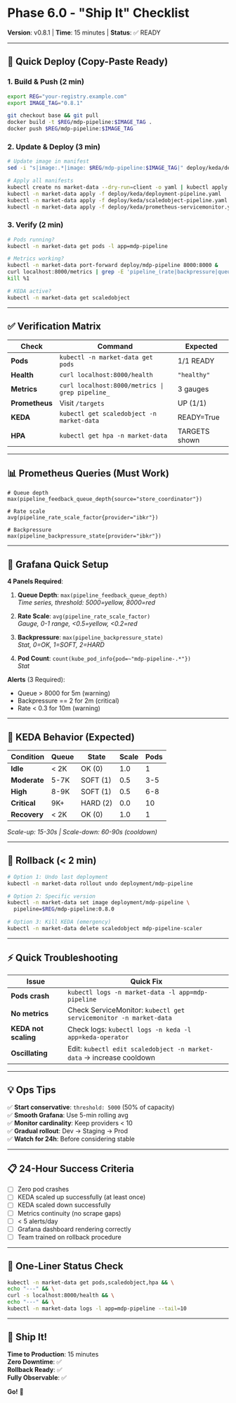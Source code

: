 # Phase 6.0 - "Ship It" Checklist

**Version**: v0.8.1 | **Time**: 15 minutes | **Status**: ✅ READY

---

## 🚀 Quick Deploy (Copy-Paste Ready)

### 1. Build & Push (2 min)

```bash
export REG="your-registry.example.com"
export IMAGE_TAG="0.8.1"

git checkout base && git pull
docker build -t $REG/mdp-pipeline:$IMAGE_TAG .
docker push $REG/mdp-pipeline:$IMAGE_TAG
```

### 2. Update & Deploy (3 min)

```bash
# Update image in manifest
sed -i "s|image:.*|image: $REG/mdp-pipeline:$IMAGE_TAG|" deploy/keda/deployment-pipeline.yaml

# Apply all manifests
kubectl create ns market-data --dry-run=client -o yaml | kubectl apply -f -
kubectl -n market-data apply -f deploy/keda/deployment-pipeline.yaml
kubectl -n market-data apply -f deploy/keda/scaledobject-pipeline.yaml
kubectl -n market-data apply -f deploy/keda/prometheus-servicemonitor.yaml
```

### 3. Verify (2 min)

```bash
# Pods running?
kubectl -n market-data get pods -l app=mdp-pipeline

# Metrics working?
kubectl -n market-data port-forward deploy/mdp-pipeline 8000:8000 &
curl localhost:8000/metrics | grep -E 'pipeline_(rate|backpressure|queue)'
kill %1

# KEDA active?
kubectl -n market-data get scaledobject
```

---

## ✅ Verification Matrix

| Check | Command | Expected |
|-------|---------|----------|
| **Pods** | `kubectl -n market-data get pods` | 1/1 READY |
| **Health** | `curl localhost:8000/health` | `"healthy"` |
| **Metrics** | `curl localhost:8000/metrics \| grep pipeline_` | 3 gauges |
| **Prometheus** | Visit `/targets` | UP (1/1) |
| **KEDA** | `kubectl get scaledobject -n market-data` | READY=True |
| **HPA** | `kubectl get hpa -n market-data` | TARGETS shown |

---

## 📊 Prometheus Queries (Must Work)

```promql
# Queue depth
max(pipeline_feedback_queue_depth{source="store_coordinator"})

# Rate scale  
avg(pipeline_rate_scale_factor{provider="ibkr"})

# Backpressure
max(pipeline_backpressure_state{provider="ibkr"})
```

---

## 🎯 Grafana Quick Setup

**4 Panels Required**:

1. **Queue Depth**: `max(pipeline_feedback_queue_depth)`  
   *Time series, threshold: 5000=yellow, 8000=red*

2. **Rate Scale**: `avg(pipeline_rate_scale_factor)`  
   *Gauge, 0-1 range, <0.5=yellow, <0.2=red*

3. **Backpressure**: `max(pipeline_backpressure_state)`  
   *Stat, 0=OK, 1=SOFT, 2=HARD*

4. **Pod Count**: `count(kube_pod_info{pod=~"mdp-pipeline-.*"})`  
   *Stat*

**Alerts** (3 Required):
- Queue > 8000 for 5m (warning)
- Backpressure == 2 for 2m (critical)
- Rate < 0.3 for 10m (warning)

---

## 🔄 KEDA Behavior (Expected)

| Condition | Queue | State | Scale | Pods |
|-----------|-------|-------|-------|------|
| **Idle** | < 2K | OK (0) | 1.0 | 1 |
| **Moderate** | 5-7K | SOFT (1) | 0.5 | 3-5 |
| **High** | 8-9K | SOFT (1) | 0.5 | 6-8 |
| **Critical** | 9K+ | HARD (2) | 0.0 | 10 |
| **Recovery** | < 2K | OK (0) | 1.0 | 1 |

*Scale-up: 15-30s | Scale-down: 60-90s (cooldown)*

---

## 🚨 Rollback (< 2 min)

```bash
# Option 1: Undo last deployment
kubectl -n market-data rollout undo deployment/mdp-pipeline

# Option 2: Specific version
kubectl -n market-data set image deployment/mdp-pipeline \
  pipeline=$REG/mdp-pipeline:0.8.0

# Option 3: Kill KEDA (emergency)
kubectl -n market-data delete scaledobject mdp-pipeline-scaler
```

---

## ⚡ Quick Troubleshooting

| Issue | Quick Fix |
|-------|-----------|
| **Pods crash** | `kubectl logs -n market-data -l app=mdp-pipeline` |
| **No metrics** | Check ServiceMonitor: `kubectl get servicemonitor -n market-data` |
| **KEDA not scaling** | Check logs: `kubectl logs -n keda -l app=keda-operator` |
| **Oscillating** | Edit: `kubectl edit scaledobject -n market-data` → increase cooldown |

---

## 💡 Ops Tips

✅ **Start conservative**: `threshold: 5000` (50% of capacity)  
✅ **Smooth Grafana**: Use 5-min rolling avg  
✅ **Monitor cardinality**: Keep providers < 10  
✅ **Gradual rollout**: Dev → Staging → Prod  
✅ **Watch for 24h**: Before considering stable

---

## 📋 24-Hour Success Criteria

- [ ] Zero pod crashes
- [ ] KEDA scaled up successfully (at least once)
- [ ] KEDA scaled down successfully
- [ ] Metrics continuity (no scrape gaps)
- [ ] < 5 alerts/day
- [ ] Grafana dashboard rendering correctly
- [ ] Team trained on rollback procedure

---

## 🎯 One-Liner Status Check

```bash
kubectl -n market-data get pods,scaledobject,hpa && \
echo "---" && \
curl -s localhost:8000/health && \
echo "---" && \
kubectl -n market-data logs -l app=mdp-pipeline --tail=10
```

---

## 🎉 Ship It!

**Time to Production**: 15 minutes  
**Zero Downtime**: ✅  
**Rollback Ready**: ✅  
**Fully Observable**: ✅  

**Go!** 🚀


